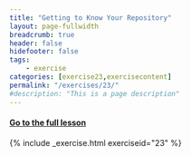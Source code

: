 ```yaml
---
title: "Getting to Know Your Repository"
layout: page-fullwidth
breadcrumb: true
header: false
hidefooter: false
tags:
    - exercise
categories: [exercise23,exercisecontent]
permalink: "/exercises/23/"
#description: "This is a page description"
---
```


<h4><a href="{{ site.url }}{{ site.baseurl }}/modules/4/a">Go to the full lesson</a></h4>
{% include _exercise.html exerciseid="23" %}
